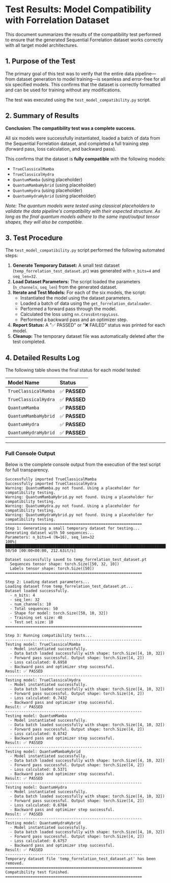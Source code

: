 # Test Results: Model Compatibility with Forrelation Dataset

This document summarizes the results of the compatibility test performed to ensure that the generated Sequential Forrelation dataset works correctly with all target model architectures.

## 1. Purpose of the Test

The primary goal of this test was to verify that the entire data pipeline—from dataset generation to model training—is seamless and error-free for all six specified models. This confirms that the dataset is correctly formatted and can be used for training without any modifications.

The test was executed using the `test_model_compatibility.py` script.

## 2. Summary of Results

**Conclusion: The compatibility test was a complete success.**

All six models were successfully instantiated, loaded a batch of data from the Sequential Forrelation dataset, and completed a full training step (forward pass, loss calculation, and backward pass).

This confirms that the dataset is **fully compatible** with the following models:
*   `TrueClassicalMamba`
*   `TrueClassicalHydra`
*   `QuantumMamba` (using placeholder)
*   `QuantumMambaHybrid` (using placeholder)
*   `QuantumHydra` (using placeholder)
*   `QuantumHydraHybrid` (using placeholder)

*Note: The quantum models were tested using classical placeholders to validate the data pipeline's compatibility with their expected structure. As long as the final quantum models adhere to the same input/output tensor shapes, they will also be compatible.*

## 3. Test Procedure

The `test_model_compatibility.py` script performed the following automated steps:

1.  **Generate Temporary Dataset:** A small test dataset (`temp_forrelation_test_dataset.pt`) was generated with `n_bits=4` and `seq_len=32`.
2.  **Load Dataset Parameters:** The script loaded the parameters (`n_channels`, `seq_len`) from the generated dataset.
3.  **Iterate and Test Models:** For each of the six models, the script:
    *   Instantiated the model using the dataset parameters.
    *   Loaded a batch of data using the `get_forrelation_dataloader`.
    *   Performed a forward pass through the model.
    *   Calculated the loss using `nn.CrossEntropyLoss`.
    *   Performed a backward pass and an optimizer step.
4.  **Report Status:** A "✅ PASSED" or "❌ FAILED" status was printed for each model.
5.  **Cleanup:** The temporary dataset file was automatically deleted after the test completed.

## 4. Detailed Results Log

The following table shows the final status for each model tested:

| Model Name             | Status      |
| :--------------------- | :---------- |
| `TrueClassicalMamba`   | ✅ **PASSED** |
| `TrueClassicalHydra`   | ✅ **PASSED** |
| `QuantumMamba`         | ✅ **PASSED** |
| `QuantumMambaHybrid`   | ✅ **PASSED** |
| `QuantumHydra`         | ✅ **PASSED** |
| `QuantumHydraHybrid`   | ✅ **PASSED** |

---

### Full Console Output

Below is the complete console output from the execution of the test script for full transparency.

```
Successfully imported TrueClassicalMamba
Successfully imported TrueClassicalHydra
Warning: QuantumMamba.py not found. Using a placeholder for compatibility testing.
Warning: QuantumMambaHybrid.py not found. Using a placeholder for compatibility testing.
Warning: QuantumHydra.py not found. Using a placeholder for compatibility testing.
Warning: QuantumHydraHybrid.py not found. Using a placeholder for compatibility testing.
============================================================
Step 1: Generating a small temporary dataset for testing...
Generating dataset with 50 sequences...
Parameters: n_bits=4 (N=16), seq_len=32
100%|██████████████████████████████████████████████████████████████████████████████████████████████████████████████████████████| 50/50 [00:00<00:00, 212.63it/s]

Dataset successfully saved to temp_forrelation_test_dataset.pt
  Sequences tensor shape: torch.Size([50, 32, 10])
  Labels tensor shape: torch.Size([50])
============================================================

Step 2: Loading dataset parameters...
Loading dataset from temp_forrelation_test_dataset.pt...
Dataset loaded successfully.
  - n_bits: 4
  - seq_len: 32
  - num_channels: 10
  - Total sequences: 50
  - Shape for model: torch.Size([50, 10, 32])
  - Training set size: 40
  - Test set size: 10
============================================================

Step 3: Running compatibility tests...
------------------------------------------------------------
Testing model: TrueClassicalMamba
  - Model instantiated successfully.
  - Data batch loaded successfully with shape: torch.Size([4, 10, 32])
  - Forward pass successful. Output shape: torch.Size([4, 2])
  - Loss calculated: 0.6958
  - Backward pass and optimizer step successful.
Result: ✅ PASSED
------------------------------------------------------------
Testing model: TrueClassicalHydra
  - Model instantiated successfully.
  - Data batch loaded successfully with shape: torch.Size([4, 10, 32])
  - Forward pass successful. Output shape: torch.Size([4, 2])
  - Loss calculated: 0.7432
  - Backward pass and optimizer step successful.
Result: ✅ PASSED
------------------------------------------------------------
Testing model: QuantumMamba
  - Model instantiated successfully.
  - Data batch loaded successfully with shape: torch.Size([4, 10, 32])
  - Forward pass successful. Output shape: torch.Size([4, 2])
  - Loss calculated: 0.6742
  - Backward pass and optimizer step successful.
Result: ✅ PASSED
------------------------------------------------------------
Testing model: QuantumMambaHybrid
  - Model instantiated successfully.
  - Data batch loaded successfully with shape: torch.Size([4, 10, 32])
  - Forward pass successful. Output shape: torch.Size([4, 2])
  - Loss calculated: 0.5371
  - Backward pass and optimizer step successful.
Result: ✅ PASSED
------------------------------------------------------------
Testing model: QuantumHydra
  - Model instantiated successfully.
  - Data batch loaded successfully with shape: torch.Size([4, 10, 32])
  - Forward pass successful. Output shape: torch.Size([4, 2])
  - Loss calculated: 0.6784
  - Backward pass and optimizer step successful.
Result: ✅ PASSED
------------------------------------------------------------
Testing model: QuantumHydraHybrid
  - Model instantiated successfully.
  - Data batch loaded successfully with shape: torch.Size([4, 10, 32])
  - Forward pass successful. Output shape: torch.Size([4, 2])
  - Loss calculated: 0.6757
  - Backward pass and optimizer step successful.
Result: ✅ PASSED
------------------------------------------------------------
Temporary dataset file 'temp_forrelation_test_dataset.pt' has been removed.
============================================================
Compatibility test finished.
============================================================
```
